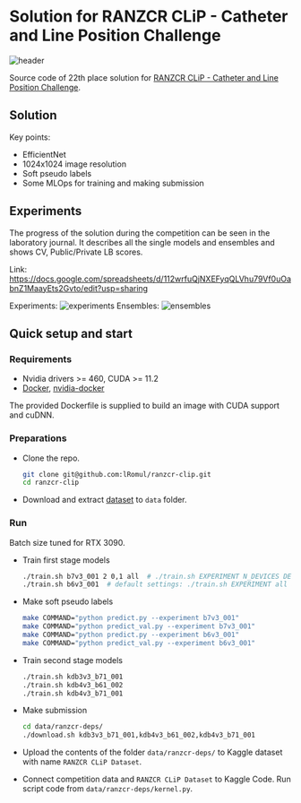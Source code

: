 # Solution for RANZCR CLiP - Catheter and Line Position Challenge

![header](https://user-images.githubusercontent.com/11138870/111442192-23d49a80-8719-11eb-8d4b-7828bdf5632f.png)

Source code of 22th place solution for [RANZCR CLiP - Catheter and Line Position Challenge](https://www.kaggle.com/c/ranzcr-clip-catheter-line-classification).

## Solution 

Key points: 
* EfficientNet
* 1024x1024 image resolution
* Soft pseudo labels
* Some MLOps for training and making submission

## Experiments

The progress of the solution during the competition can be seen in the laboratory journal.
It describes all the single models and ensembles and shows CV, Public/Private LB scores.

Link: https://docs.google.com/spreadsheets/d/112wrfuQjNXEFyqQLVhu79Vf0uOabnZ1MaayEts2Gvto/edit?usp=sharing

Experiments:
![experiments](https://user-images.githubusercontent.com/11138870/111454092-51bfdc00-8725-11eb-9fa4-2657868a33ce.png)
Ensembles:
![ensembles](https://user-images.githubusercontent.com/11138870/111454119-597f8080-8725-11eb-9f9d-f09bac5c0cd8.png)

## Quick setup and start 

### Requirements 

*  Nvidia drivers >= 460, CUDA >= 11.2
*  [Docker](https://www.docker.com/), [nvidia-docker](https://github.com/NVIDIA/nvidia-docker) 

The provided Dockerfile is supplied to build an image with CUDA support and cuDNN.


### Preparations 

* Clone the repo. 
    ```bash
    git clone git@github.com:lRomul/ranzcr-clip.git
    cd ranzcr-clip
    ```

* Download and extract [dataset](https://www.kaggle.com/c/ranzcr-clip-catheter-line-classification/data) to `data` folder.

### Run

Batch size tuned for RTX 3090.

* Train first stage models
  ```bash
  ./train.sh b7v3_001 2 0,1 all  # ./train.sh EXPERIMENT N_DEVICES DEVICES FOLDS
  ./train.sh b6v3_001  # default settings: ./train.sh EXPERIMENT all all all
  ```

* Make soft pseudo labels
  ```bash
  make COMMAND="python predict.py --experiment b7v3_001"
  make COMMAND="python predict_val.py --experiment b7v3_001"
  make COMMAND="python predict.py --experiment b6v3_001"
  make COMMAND="python predict_val.py --experiment b6v3_001"
  ```

* Train second stage models
  ```bash
  ./train.sh kdb3v3_b71_001
  ./train.sh kdb4v3_b61_002
  ./train.sh kdb4v3_b71_001
  ```

* Make submission
  ```bash
  cd data/ranzcr-deps/
  ./download.sh kdb3v3_b71_001,kdb4v3_b61_002,kdb4v3_b71_001 
  ```

* Upload the contents of the folder `data/ranzcr-deps/` to Kaggle dataset with name `RANZCR CLiP Dataset`.

* Connect competition data and `RANZCR CLiP Dataset` to Kaggle Code. Run script code from `data/ranzcr-deps/kernel.py`.
